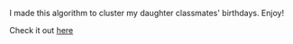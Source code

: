 I made this algorithm to cluster my daughter classmates' birthdays. Enjoy!

Check it out [here](https://github.com/alfonsfoubert/birthday-clustering/blob/master/Clustering.ipynb)
